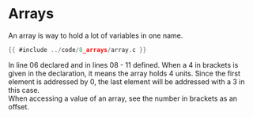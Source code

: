 # Arrays

An array is way to hold a lot of variables in one name.  

```c
{{ #include ../code/8_arrays/array.c }}
```

In line 06 declared and in lines 08 - 11 defined. When a 4 in brackets is given
in the declaration, it means the array holds 4 units. Since the first element is
addressed by 0, the last element will be addressed with a 3 in this case.  
When accessing a value of an array, see the number in brackets as an offset.  
